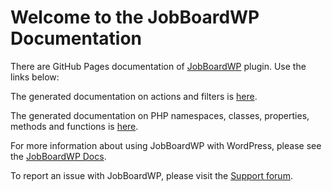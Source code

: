 # Welcome to the JobBoardWP Documentation

There are GitHub Pages documentation of [JobBoardWP](https://wordpress.org/plugins/jobboardwp/) plugin. Use the links below:

The generated documentation on actions and filters is [here](https://ultimatemember.github.io/jobboardwp/hooks).

The generated documentation on PHP namespaces, classes, properties, methods and functions is [here](https://ultimatemember.github.io/jobboardwp/phpdoc).

For more information about using JobBoardWP with WordPress, please see the [JobBoardWP Docs](https://docs.jobboardwp.com/).

To report an issue with JobBoardWP, please visit the [Support forum](https://wordpress.org/support/plugin/jobboardwp/).
